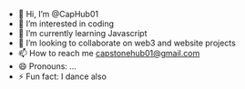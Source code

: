 - 👋 Hi, I’m @CapHub01
- 👀 I’m interested in coding
- 🌱 I’m currently learning Javascript 
- 💞️ I’m looking to collaborate on web3 and website projects
- 📫 How to reach me capstonehub01@gmail.com 
- 😄 Pronouns: ...
- ⚡ Fun fact: I dance also

<!---
CapHub01/CapHub01 is a ✨ special ✨ repository because its `README.md` (this file) appears on your GitHub profile.
You can click the Preview link to take a look at your changes.
--->
